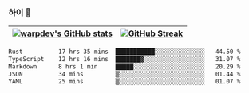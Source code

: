 
### 하이 👋
[![warpdev's GitHub stats](https://github-readme-stats.vercel.app/api?username=warpdev&show_icons=true&theme=vue-dark)](#) |[![GitHub Streak](https://github-readme-streak-stats.herokuapp.com/?user=warpdev&theme=dark)](#)
--- | --- |
<!--START_SECTION:waka-->

```txt
Rust          17 hrs 35 mins  ███████████░░░░░░░░░░░░░░   44.50 %
TypeScript    12 hrs 16 mins  ███████▓░░░░░░░░░░░░░░░░░   31.07 %
Markdown      8 hrs 1 min     █████░░░░░░░░░░░░░░░░░░░░   20.29 %
JSON          34 mins         ▒░░░░░░░░░░░░░░░░░░░░░░░░   01.44 %
YAML          25 mins         ▒░░░░░░░░░░░░░░░░░░░░░░░░   01.07 %
```

<!--END_SECTION:waka-->

<!--
**warpdev/warpdev** is a ✨ _special_ ✨ repository because its `README.md` (this file) appears on your GitHub profile.

Here are some ideas to get you started:

- 🔭 I’m currently working on ...
- 🌱 I’m currently learning ...
- 👯 I’m looking to collaborate on ...
- 🤔 I’m looking for help with ...
- 💬 Ask me about ...
- 📫 How to reach me: ...
- 😄 Pronouns: ...
- ⚡ Fun fact: ...
-->
